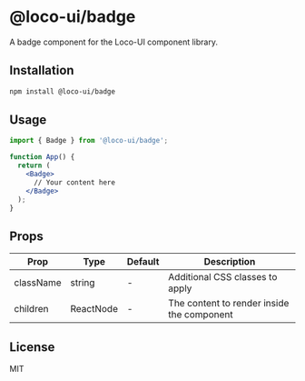 # @loco-ui/badge

A badge component for the Loco-UI component library.

## Installation

```bash
npm install @loco-ui/badge
```

## Usage

```jsx
import { Badge } from '@loco-ui/badge';

function App() {
  return (
    <Badge>
      // Your content here
    </Badge>
  );
}
```

## Props

| Prop | Type | Default | Description |
|------|------|---------|-------------|
| className | string | - | Additional CSS classes to apply |
| children | ReactNode | - | The content to render inside the component |

## License

MIT
